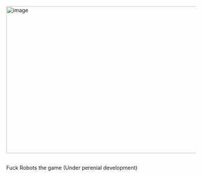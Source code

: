 ##
<img width="953" height="392" alt="image" src="https://github.com/user-attachments/assets/b1ef676b-c4b9-4fce-8dad-89e636f87412"/>

##
Fuck Robots the game (Under perenial development)

